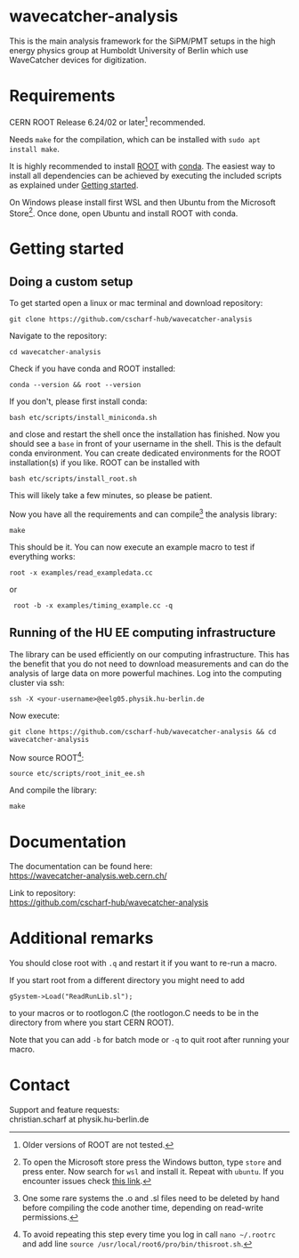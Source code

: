# wavecatcher-analysis

This is the main analysis framework for the SiPM/PMT setups in the high energy physics group at Humboldt University of Berlin which use WaveCatcher devices for digitization.

# Requirements
CERN ROOT Release 6.24/02 or later[^1] recommended.

Needs ```make``` for the compilation, which can be installed with ```sudo apt install make```. 

It is highly recommended to install [ROOT](https://root.cern/install/#conda) with [conda](https://docs.conda.io/en/latest/miniconda.html). The easiest way to install all dependencies can be achieved by executing the included scripts as explained under [Getting started](#Getting-started).

On Windows please install first WSL and then Ubuntu from the Microsoft Store[^2]. Once done, open Ubuntu and install ROOT with conda.   

# Getting started

## Doing a custom setup
To get started open a linux or mac terminal and download repository:
```
git clone https://github.com/cscharf-hub/wavecatcher-analysis
```

Navigate to the repository:
```
cd wavecatcher-analysis
```

Check if you have conda and ROOT installed:
```
conda --version && root --version
``` 
If you don't, please first install conda: 
```
bash etc/scripts/install_miniconda.sh
```
and close and restart the shell once the installation has finished. Now you should see a ```base``` in front of your username in the shell. This is the default conda environment. You can create dedicated environments for the ROOT installation(s) if you like. 
ROOT can be installed with  
```
bash etc/scripts/install_root.sh
```
This will likely take a few minutes, so please be patient.

Now you have all the requirements and can compile[^3] the analysis library: 
```
make
```

This should be it. You can now execute an example macro to test if everything works:
```
root -x examples/read_exampledata.cc
```
or 
```
 root -b -x examples/timing_example.cc -q
```

## Running of the HU EE computing infrastructure

The library can be used efficiently on our computing infrastructure. This has the benefit that you do not need to download measurements and can do the analysis of large data on more powerful machines. Log into the computing cluster via ssh:
```
ssh -X <your-username>@eelg05.physik.hu-berlin.de
```
Now execute:
```
git clone https://github.com/cscharf-hub/wavecatcher-analysis && cd wavecatcher-analysis
```
Now source ROOT[^4]:
```
source etc/scripts/root_init_ee.sh
```
And compile the library:
```
make
```

# Documentation

The documentation can be found here:  
<https://wavecatcher-analysis.web.cern.ch/>

Link to repository:   
<https://github.com/cscharf-hub/wavecatcher-analysis>

# Additional remarks

You should close root with ```.q``` and restart it if you want to re-run a macro. 

If you start root from a different directory you might need to add
```
gSystem->Load("ReadRunLib.sl");
```
to your macros or to rootlogon.C (the rootlogon.C needs to be in the directory from where you start CERN ROOT).

Note that you can add ```-b``` for batch mode or ```-q``` to quit root after running your macro.

# Contact

Support and feature requests:  
christian.scharf at physik.hu-berlin.de


[^1]: Older versions of ROOT are not tested.

[^2]: To open the Microsoft store press the Windows button, type ```store``` and press enter. Now search for ```wsl``` and install it. Repeat with ```ubuntu```. If you encounter issues check [this link](https://ubuntu.com/tutorials/install-ubuntu-on-wsl2-on-windows-11-with-gui-support).

[^3]: One some rare systems the .o and .sl files need to be deleted by hand before compiling the code another time, depending on read-write permissions.

[^4]: To avoid repeating this step every time you log in call ```nano ~/.rootrc``` and add line ```source /usr/local/root6/pro/bin/thisroot.sh```.

